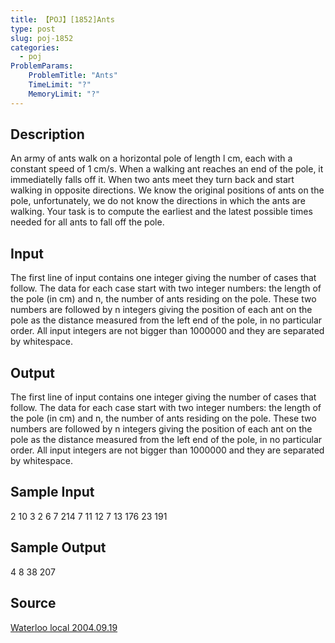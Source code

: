 ```yaml
---
title: 【POJ】[1852]Ants
type: post
slug: poj-1852
categories:
  - poj
ProblemParams:
    ProblemTitle: "Ants"
    TimeLimit: "?"
    MemoryLimit: "?"
---
```


## Description

An army of ants walk on a horizontal pole of length l cm, each with a constant speed of 1 cm/s. When a walking ant reaches an end of the pole, it immediatelly falls off it. When two ants meet they turn back and start walking in opposite directions. We know the original positions of ants on the pole, unfortunately, we do not know the directions in which the ants are walking. Your task is to compute the earliest and the latest possible times needed for all ants to fall off the pole.

## Input

The first line of input contains one integer giving the number of cases that follow. The data for each case start with two integer numbers: the length of the pole (in cm) and n, the number of ants residing on the pole. These two numbers are followed by n integers giving the position of each ant on the pole as the distance measured from the left end of the pole, in no particular order. All input integers are not bigger than 1000000 and they are separated by whitespace.

## Output

The first line of input contains one integer giving the number of cases that follow. The data for each case start with two integer numbers: the length of the pole (in cm) and n, the number of ants residing on the pole. These two numbers are followed by n integers giving the position of each ant on the pole as the distance measured from the left end of the pole, in no particular order. All input integers are not bigger than 1000000 and they are separated by whitespace.

## Sample Input

2 10 3 2 6 7 214 7 11 12 7 13 176 23 191

## Sample Output

4 8 38 207

## Source

[Waterloo local 2004.09.19](http://poj.org/searchproblem?field=source&key=Waterloo+local+2004.09.19)
